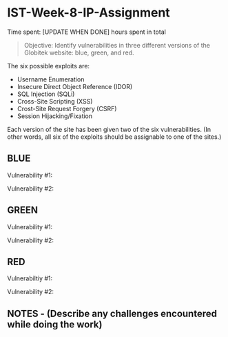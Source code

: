 # IST-Week-8-IP-Assignment

Time spent: [UPDATE WHEN DONE] hours spent in total

> Objective: Identify vulnerabilities in three different versions of the Globitek website: blue, green, and red.

The six possible exploits are:
* Username Enumeration
* Insecure Direct Object Reference (IDOR)
* SQL Injection (SQLi)
* Cross-Site Scripting (XSS)
* Crost-Site Request Forgery (CSRF)
* Session Hijacking/Fixation

Each version of the site has been given two of the six vulnerabilities. (In other words, all six of the exploits should be assignable to one of the sites.)

## BLUE
Vulnerability #1:

Vulnerability #2:

## GREEN
Vulnerability #1:

Vulnerability #2:

## RED
Vulnerabiltiy #1:

Vulnerability #2:

## NOTES - (Describe any challenges encountered while doing the work)
